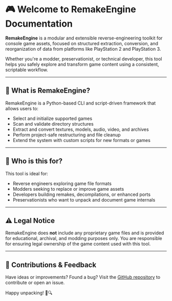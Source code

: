 # 🎮 Welcome to RemakeEngine Documentation

**RemakeEngine** is a modular and extensible reverse-engineering toolkit for console game assets, focused on structured extraction, conversion, and reorganization of data from platforms like PlayStation 2 and PlayStation 3.

Whether you're a modder, preservationist, or technical developer, this tool helps you safely explore and transform game content using a consistent, scriptable workflow.

---

## 🚀 What is RemakeEngine?

RemakeEngine is a Python-based CLI and script-driven framework that allows users to:

- Select and initialize supported games
- Scan and validate directory structures
- Extract and convert textures, models, audio, video, and archives
- Perform project-safe restructuring and file cleanup
- Extend the system with custom scripts for new formats or games

---

## 🧠 Who is this for?

This tool is ideal for:

- Reverse engineers exploring game file formats
- Modders seeking to replace or improve game assets
- Developers building remakes, decompilations, or enhanced ports
- Preservationists who want to unpack and document game internals

---

## ⚠️ Legal Notice

RemakeEngine does **not** include any proprietary game files and is provided for educational, archival, and modding purposes only. You are responsible for ensuring legal ownership of the game content used with this tool.

---

## 🙌 Contributions & Feedback

Have ideas or improvements? Found a bug? Visit the [GitHub repository](https://github.com/yourusername/RemakeEngine) to contribute or open an issue.

Happy unpacking! 🚧🔍
